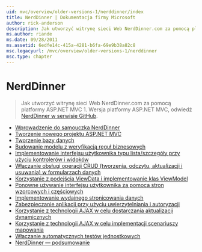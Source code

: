 ```yaml
---
uid: mvc/overview/older-versions-1/nerddinner/index
title: NerdDinner | Dokumentacja firmy Microsoft
author: rick-anderson
description: Jak utworzyć witrynę sieci Web NerdDinner.com za pomocą platformy ASP.NET MVC 1. Dla wersji platformy ASP.NET MVC 3 odwiedź stronę nerddinner w witrynie GitHub.
ms.author: riande
ms.date: 09/28/2011
ms.assetid: 6edfe14c-415a-4281-b6fa-69e9b38a82c8
msc.legacyurl: /mvc/overview/older-versions-1/nerddinner
msc.type: chapter
---
```

<a name="nerddinner"></a>NerdDinner
====================
> Jak utworzyć witrynę sieci Web NerdDinner.com za pomocą platformy ASP.NET MVC 1. Wersja platformy ASP.NET MVC, odwiedź [NerdDinner w serwisie GitHub](https://github.com/AspNetMVPSamples/NerdDinner).


- [Wprowadzenie do samouczka NerdDinner](introducing-the-nerddinner-tutorial.md)
- [Tworzenie nowego projektu ASP.NET MVC](create-a-new-aspnet-mvc-project.md)
- [Tworzenie bazy danych](create-a-database.md)
- [Budowanie modelu z weryfikacją reguł biznesowych](build-a-model-with-business-rule-validations.md)
- [Implementowanie interfejsu użytkownika typu lista/szczegóły przy użyciu kontrolerów i widoków](use-controllers-and-views-to-implement-a-listingdetails-ui.md)
- [Włączanie obsługi operacji CRUD (tworzenia, odczytu, aktualizacji i usuwania) w formularzach danych](provide-crud-create-read-update-delete-data-form-entry-support.md)
- [Korzystanie z podejścia ViewData i implementowanie klas ViewModel](use-viewdata-and-implement-viewmodel-classes.md)
- [Ponowne używanie interfejsu użytkownika za pomocą stron wzorcowych i częściowych](re-use-ui-using-master-pages-and-partials.md)
- [Implementowanie wydajnego stronicowania danych](implement-efficient-data-paging.md)
- [Zabezpieczanie aplikacji przy użyciu uwierzytelniania i autoryzacji](secure-applications-using-authentication-and-authorization.md)
- [Korzystanie z technologii AJAX w celu dostarczania aktualizacji dynamicznych](use-ajax-to-deliver-dynamic-updates.md)
- [Korzystanie z technologii AJAX w celu implementacji scenariuszy mapowania](use-ajax-to-implement-mapping-scenarios.md)
- [Włączanie automatycznych testów jednostkowych](enable-automated-unit-testing.md)
- [NerdDinner — podsumowanie](nerddinner-wrap-up.md)
